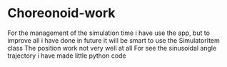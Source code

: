 # Choreonoid-work
For the management of the simulation time i have use the app, but to improve all i have done in future it will be smart to use the SimulatorItem class
The position work not very well at all 
For see the sinusoidal angle trajectory i have made little python code 
